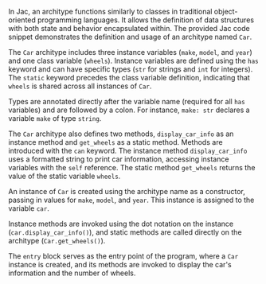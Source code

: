 In Jac, an architype functions similarly to classes in traditional object-oriented programming languages. It allows the definition of data structures with both state and behavior encapsulated within. The provided Jac code snippet demonstrates the definition and usage of an architype named `Car`.

The `Car` architype includes three instance variables (`make`, `model`, and `year`) and one class variable (`wheels`). Instance variables are defined using the `has` keyword and can have specific types (`str` for strings and `int` for integers). The `static` keyword precedes the class variable definition, indicating that `wheels` is shared across all instances of `Car`.

Types are annotated directly after the variable name (required for all `has` variables) and are followed by a colon. For instance, `make: str` declares a variable `make` of type `string`.

The `Car` architype also defines two methods, `display_car_info` as an instance method and `get_wheels` as a static method. Methods are introduced with the `can` keyword. The instance method `display_car_info` uses a formatted string to print car information, accessing instance variables with the `self` reference. The static method `get_wheels` returns the value of the static variable `wheels`.

An instance of `Car` is created using the architype name as a constructor, passing in values for `make`, `model`, and `year`. This instance is assigned to the variable `car`.

Instance methods are invoked using the dot notation on the instance (`car.display_car_info()`), and static methods are called directly on the architype (`Car.get_wheels()`).

The `entry` block serves as the entry point of the program, where a `Car` instance is created, and its methods are invoked to display the car's information and the number of wheels.

